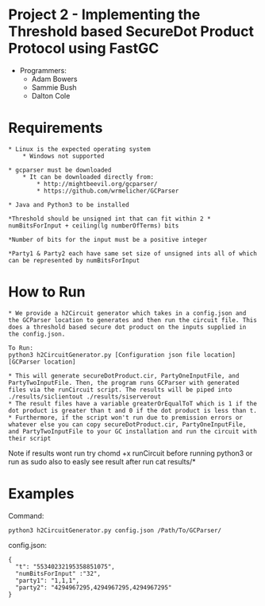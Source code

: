 # Project 2 - Implementing the Threshold based SecureDot Product Protocol using FastGC
* Programmers:
	* Adam Bowers
	* Sammie Bush
	* Dalton Cole

# Requirements
	* Linux is the expected operating system
		* Windows not supported
		
	* gcparser must be downloaded
		* It can be downloaded directly from:
			* http://mightbeevil.org/gcparser/ 
			* https://github.com/wrmelicher/GCParser
			
	* Java and Python3 to be installed
	
	*Threshold should be unsigned int that can fit within 2 * numBitsForInput + ceiling(lg numberOfTerms) bits
	
	*Number of bits for the input must be a positive integer
	
	*Party1 & Party2 each have same set size of unsigned ints all of which can be represented by numBitsForInput
	
	
	

# How to Run
	* We provide a h2Circuit generator which takes in a config.json and the GCParser location to generates and then run the circuit file. This does a threshold based secure dot product on the inputs supplied in the config.json.
	
```
To Run:
python3 h2CircuitGenerator.py [Configuration json file location] [GCParser location]
```
	* This will generate secureDotProduct.cir, PartyOneInputFile, and PartyTwoInputFile. Then, the program runs GCParser with generated files via the runCircuit script. The results will be piped into ./results/siclientout ./results/siserverout
	* The result files have a variable greaterOrEqualToT which is 1 if the dot product is greater than t and 0 if the dot product is less than t.
	* Furthermore, if the script won't run due to premission errors or whatever else you can copy secureDotProduct.cir, PartyOneInputFile, and PartyTwoInputFile to your GC installation and run the circuit with their script
Note if results wont run
try chomd +x runCircuit before running python3 or run as sudo
also to easly see result after run
cat results/*
# Examples
Command:
```
python3 h2CircuitGenerator.py config.json /Path/To/GCParser/
```

config.json:
```
{
  "t": "55340232195358851075",
  "numBitsForInput" :"32",
  "party1": "1,1,1",
  "party2": "4294967295,4294967295,4294967295"
}
```
